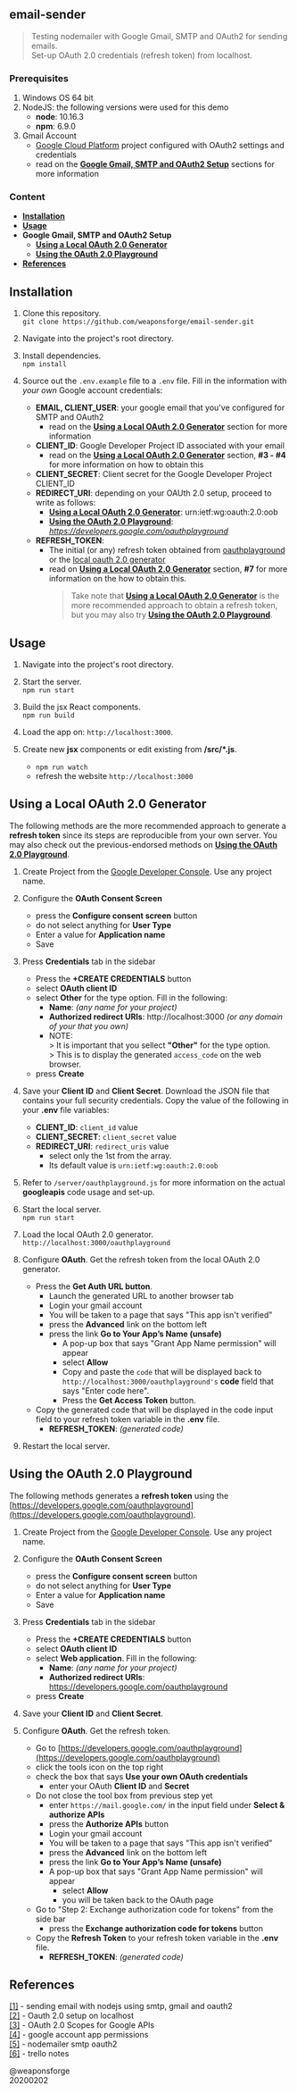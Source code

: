## email-sender

> Testing nodemailer with Google Gmail, SMTP and OAuth2 for sending emails.  
> Set-up OAuth 2.0 credentials (refresh token) from localhost.

### Prerequisites

1. Windows OS 64 bit
2. NodeJS: the following versions were used for this demo
	- **node**: 10.16.3
	- **npm**: 6.9.0
3. Gmail Account
	- [Google Cloud Platform](https://console.cloud.google.com/) project configured with OAuth2 settings and credentials
	- read on the [**Google Gmail, SMTP and OAuth2 Setup**](#using-a-local-oauth-20-generator) sections for more information

### Content

- [**Installation**](#installation)
- [**Usage**](#usage)
- **Google Gmail, SMTP and OAuth2 Setup**
	- [**Using a Local OAuth 2.0 Generator**](#using-a-local-oauth-20-generator)
	- [**Using the OAuth 2.0 Playground**](#using-the-oauth-20-playground)
- [**References**](#references)


## Installation

1. Clone this repository.  
`git clone https://github.com/weaponsforge/email-sender.git`

2. Navigate into the project's root directory.

3. Install dependencies.  
`npm install`

4. Source out the `.env.example` file to a `.env` file. Fill in the information with *your own* Google account credentials:
	- **EMAIL, CLIENT_USER**: your google email that you've configured for SMTP and OAuth2
		- read on the [**Using a Local OAuth 2.0 Generator**](#using-a-local-oauth-20-generator) section for more information
	- **CLIENT_ID**: Google Developer Project ID associated with your email
		- read on the [**Using a Local OAuth 2.0 Generator**](#using-a-local-oauth-20-generator) section, **#3 - #4** for more information on how to obtain this
	- **CLIENT_SECRET**: Client secret for the Google Developer Project CLIENT\_ID
	- **REDIRECT_URI**: depending on your OAUth 2.0 setup, proceed to write as follows:
		- [**Using a Local OAuth 2.0 Generator**](#using-a-local-oauth-20-generator): urn:ietf:wg:oauth:2.0:oob
		- [**Using the OAuth 2.0 Playground**](#using-the-oauth-20-playground): *https://developers.google.com/oauthplayground*
	- **REFRESH_TOKEN**:
		- The initial (or any) refresh token obtained from [oauthplayground](https://developers.google.com/oauthplayground) or the [local oauth 2.0 generator](#using-a-local-oauth-20-generator)
		- read on [**Using a Local OAuth 2.0 Generator**](#using-a-local-oauth-20-generator) section, **#7** for more information on the how to obtain this. 
			> Take note that  [**Using a Local OAuth 2.0 Generator**](#using-a-local-oauth-20-generator) is the more recommended approach to obtain a refresh token, but you may also try [**Using the OAuth 2.0 Playground**](#using-the-oauth-20-playground).


## Usage

1. Navigate into the project's root directory.

2. Start the server.  
`npm run start`

2. Build the jsx React components.  
`npm run build`

3. Load the app on: `http://localhost:3000`.

4. Create new **jsx** components or edit existing from **/src/\*.js**.  
   - `npm run watch`
   - refresh the website `http://localhost:3000`



## Using a Local OAuth 2.0 Generator

The following methods are the more recommended approach to generate a **refresh token** since its steps are reproducible from your own server. You may also check out the previous-endorsed methods on [**Using the OAuth 2.0 Playground**](#using-the-oauth-20-playground).

1. Create Project from the [Google Developer Console](https://console.cloud.google.com/). Use any project name.

2. Configure the **OAuth Consent Screen**
   - press the **Configure consent screen** button
   - do not select anything for **User Type**
   - Enter a value for **Application name**
   - Save

3. Press **Credentials** tab in the sidebar
   - Press the **+CREATE CREDENTIALS** button
   - select **OAuth client ID**
   - select **Other** for the type option. Fill in the following:
      - **Name**: *(any name for your project)*
      - **Authorized redirect URIs**: http://localhost:3000 *(or any domain of your that you own)*
      - NOTE:  
			> It is important that you sellect **"Other"** for the type option.  
			> This is to display the generated `access_code` on the web browser.
   - press **Create**

4. Save your **Client ID** and **Client Secret**. Download the JSON file that contains your full security credentials. Copy the value of the following in your **.env** file variables:
	- **CLIENT_ID**: `client_id` value
	- **CLIENT_SECRET**: `client_secret` value
	- **REDIRECT_URI**: `redirect_uris` value
		- select only the 1st from the array.
		- Its default value is `urn:ietf:wg:oauth:2.0:oob`

5. Refer to `/server/oauthplayground.js` for more information on the actual **googleapis** code usage and set-up.

6. Start the local server.  
`npm run start`

7. Load the local OAuth 2.0 generator.  
`http://localhost:3000/oauthplayground`

8. Configure **OAuth**. Get the refresh token from the local OAuth 2.0 generator.
	- Press the **Get Auth URL button**.
		- Launch the generated URL to another browser tab
		- Login your gmail account
		- You will be taken to a page that says "This app isn't verified"
		- press the **Advanced** link on the bottom left
		- press the link **Go to Your App’s Name (unsafe)**
			- A pop-up box that says "Grant App Name permission" will appear
			- select **Allow**
			- Copy and paste the `code` that will be displayed back to `http://localhost:3000/oauthplayground's` **code** field that says "Enter code here".
			- Press the **Get Access Token** button.
    - Copy the generated code that will be displayed in the code input field to your refresh token variable in the **.env** file.  
		- **REFRESH_TOKEN**: *(generated code)*

9. Restart the local server.


## Using the OAuth 2.0 Playground

The following methods generates a **refresh token** using the [https://developers.google.com/oauthplayground](https://developers.google.com/oauthplayground).

1. Create Project from the [Google Developer Console](https://console.cloud.google.com/). Use any project name.

2. Configure the **OAuth Consent Screen**
   - press the **Configure consent screen** button
   - do not select anything for **User Type**
   - Enter a value for **Application name**
   - Save

3. Press **Credentials** tab in the sidebar
   - Press the **+CREATE CREDENTIALS** button
   - select **OAuth client ID**
   - select **Web application**. Fill in the following:
      - **Name**: *(any name for your project)*
      - **Authorized redirect URIs**: https://developers.google.com/oauthplayground
   - press **Create**

4. Save your **Client ID** and **Client Secret**.

5. Configure **OAuth**. Get the refresh token.
   - Go to [https://developers.google.com/oauthplayground](https://developers.google.com/oauthplayground)
   - click the tools icon on the top right
   - check the box that says **Use your own OAuth credentials**
      - enter your OAuth **Client ID** and **Secret**
   - Do not close the tool box from previous step yet
      - enter `https://mail.google.com/` in the input field under **Select & authorize APIs**
      - press the **Authorize APIs** button
      - Login your gmail account
      - You will be taken to a page that says "This app isn't verified"
      - press the **Advanced** link on the bottom left
      - press the link **Go to Your App’s Name (unsafe)**
      - A pop-up box that says "Grant App Name permission" will appear
         - select **Allow**
         - you will be taken back to the OAuth page
    - Go to "Step 2: Exchange authorization code for tokens" from the side bar
       - press the **Exchange authorization code for tokens** button
    - Copy the **Refresh Token** to your refresh token variable in the **.env** file.  
		- **REFRESH_TOKEN**: *(generated code)*


## References

[[1]](https://medium.com/@nickroach_50526/sending-emails-with-node-js-using-smtp-gmail-and-oauth2-316fe9c790a1) - sending email with nodejs using smtp, gmail and oauth2  
[[2]](https://designdigitalsolutions.com/sending-mail-via-nodemailer-using-your-gmail-with-oauth2/) - Oauth 2.0 setup on localhost   
[[3]](https://developers.google.com/identity/protocols/googlescopes) - OAuth 2.0 Scopes for Google APIs  
[[4]](https://myaccount.google.com/permissions) - google account app permissions   
[[5]](https://nodemailer.com/smtp/oauth2/) - nodemailer smtp oauth2  
[[6]](https://trello.com/c/bClKZYX9) - trello notes

@weaponsforge  
20200202
